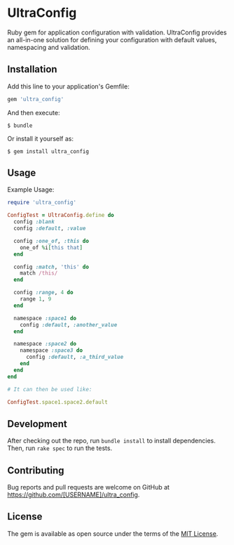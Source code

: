 # UltraConfig

Ruby gem for application configuration with validation. UltraConfig provides an
all-in-one solution for defining your configuration with default values, 
namespacing and validation.

## Installation

Add this line to your application's Gemfile:

```ruby
gem 'ultra_config'
```

And then execute:

    $ bundle

Or install it yourself as:

    $ gem install ultra_config

## Usage

Example Usage: 

```ruby
require 'ultra_config'

ConfigTest = UltraConfig.define do
  config :blank
  config :default, :value

  config :one_of, :this do
    one_of %i[this that]
  end

  config :match, 'this' do
    match /this/
  end

  config :range, 4 do
    range 1, 9
  end

  namespace :space1 do
    config :default, :another_value
  end

  namespace :space2 do
    namespace :space3 do
      config :default, :a_third_value
    end
  end
end

# It can then be used like:

ConfigTest.space1.space2.default

```



## Development

After checking out the repo, run `bundle install` to install dependencies. Then, run `rake spec` to run the tests.

## Contributing

Bug reports and pull requests are welcome on GitHub at https://github.com/[USERNAME]/ultra_config.

## License

The gem is available as open source under the terms of the [MIT License](http://opensource.org/licenses/MIT).